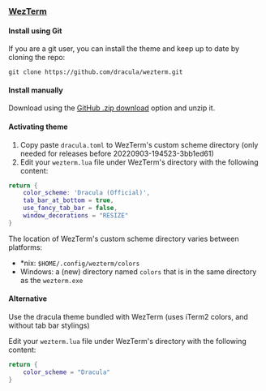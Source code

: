 ### [WezTerm](https://wezfurlong.org/wezterm)

#### Install using Git

If you are a git user, you can install the theme and keep up to date by cloning the repo:

    git clone https://github.com/dracula/wezterm.git

#### Install manually

Download using the [GitHub .zip download](https://github.com/dracula/wezterm/archive/master.zip) option and unzip it.

#### Activating theme

1. Copy paste `dracula.toml` to WezTerm's custom scheme directory (only needed for releases before 20220903-194523-3bb1ed61)
2. Edit your `wezterm.lua` file under WezTerm's directory with the following content:

```lua
return {
    color_scheme: 'Dracula (Official)',
	tab_bar_at_bottom = true,
    use_fancy_tab_bar = false,
	window_decorations = "RESIZE"
}
```

The location of WezTerm's custom scheme directory varies between platforms:

-   \*nix: `$HOME/.config/wezterm/colors`
-   Windows: a (new) directory named `colors` that is in the same directory as the `wezterm.exe`

#### Alternative

Use the dracula theme bundled with WezTerm (uses iTerm2 colors, and without tab bar stylings)

Edit your `wezterm.lua` file under WezTerm's directory with the following content:

```lua
return {
	color_scheme = "Dracula"
}
```
